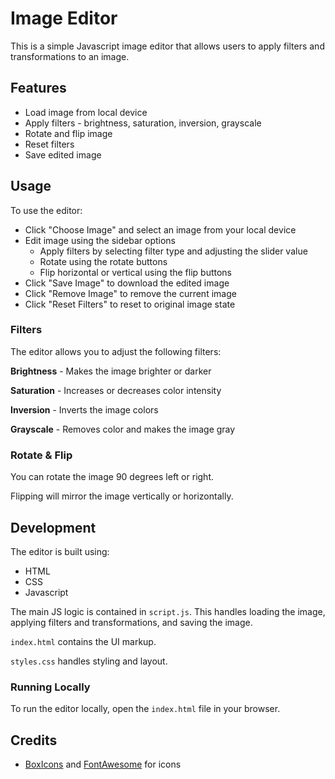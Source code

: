 # Image Editor

This is a simple Javascript image editor that allows users to apply filters and transformations to an image.

## Features

- Load image from local device
- Apply filters - brightness, saturation, inversion, grayscale  
- Rotate and flip image
- Reset filters
- Save edited image

## Usage

To use the editor:

- Click "Choose Image" and select an image from your local device
- Edit image using the sidebar options
  - Apply filters by selecting filter type and adjusting the slider value
  - Rotate using the rotate buttons
  - Flip horizontal or vertical using the flip buttons  
- Click "Save Image" to download the edited image
- Click "Remove Image" to remove the current image
- Click "Reset Filters" to reset to original image state

### Filters  

The editor allows you to adjust the following filters:

**Brightness** - Makes the image brighter or darker

**Saturation** - Increases or decreases color intensity

**Inversion** - Inverts the image colors  

**Grayscale** - Removes color and makes the image gray

### Rotate & Flip

You can rotate the image 90 degrees left or right.

Flipping will mirror the image vertically or horizontally.

## Development

The editor is built using:

- HTML
- CSS
- Javascript

The main JS logic is contained in `script.js`. This handles loading the image, applying filters and transformations, and saving the image.

`index.html` contains the UI markup.  

`styles.css` handles styling and layout.

### Running Locally

To run the editor locally, open the `index.html` file in your browser.

## Credits

- [BoxIcons](https://boxicons.com/) and [FontAwesome](https://fontawesome.com/) for icons
